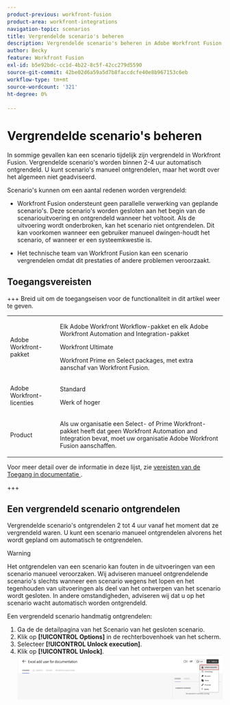```yaml
---
product-previous: workfront-fusion
product-area: workfront-integrations
navigation-topic: scenarios
title: Vergrendelde scenario's beheren
description: Vergrendelde scenario's beheren in Adobe Workfront Fusion
author: Becky
feature: Workfront Fusion
exl-id: b5e92bdc-cc1d-4b22-8c5f-42cc279d5590
source-git-commit: 42be02d6a59a5d7b8faccdcfe40e8b967153c6eb
workflow-type: tm+mt
source-wordcount: '321'
ht-degree: 0%

---
```


# Vergrendelde scenario&#39;s beheren

In sommige gevallen kan een scenario tijdelijk zijn vergrendeld in Workfront Fusion. Vergrendelde scenario&#39;s worden binnen 2-4 uur automatisch ontgrendeld. U kunt scenario&#39;s manueel ontgrendelen, maar het wordt over het algemeen niet geadviseerd.

Scenario&#39;s kunnen om een aantal redenen worden vergrendeld:

* Workfront Fusion ondersteunt geen parallelle verwerking van geplande scenario&#39;s. Deze scenario&#39;s worden gesloten aan het begin van de scenariouitvoering en ontgrendeld wanneer het voltooit. Als de uitvoering wordt onderbroken, kan het scenario niet ontgrendelen. Dit kan voorkomen wanneer een gebruiker manueel dwingen-houdt het scenario, of wanneer er een systeemkwestie is.

* Het technische team van Workfront Fusion kan een scenario vergrendelen omdat dit prestaties of andere problemen veroorzaakt.

## Toegangsvereisten

+++ Breid uit om de toegangseisen voor de functionaliteit in dit artikel weer te geven.

<table style="table-layout:auto">
 <col> 
 <col> 
 <tbody> 
  <tr> 
   <td role="rowheader">Adobe Workfront-pakket</td> 
   <td> <p>Elk Adobe Workfront Workflow-pakket en elk Adobe Workfront Automation and Integration-pakket</p><p>Workfront Ultimate</p><p>Workfront Prime en Select packages, met extra aanschaf van Workfront Fusion.</p> </td> 
  </tr> 
  <tr data-mc-conditions=""> 
   <td role="rowheader">Adobe Workfront-licenties</td> 
   <td> <p>Standard</p><p>Werk of hoger</p> </td> 
  </tr> 
  <tr> 
   <td role="rowheader">Product</td> 
   <td>
   <p>Als uw organisatie een Select- of Prime Workfront-pakket heeft dat geen Workfront Automation and Integration bevat, moet uw organisatie Adobe Workfront Fusion aanschaffen.</li></ul>
   </td> 
  </tr>
 </tbody> 
</table>

Voor meer detail over de informatie in deze lijst, zie [ vereisten van de Toegang in documentatie ](/help/workfront-fusion/references/licenses-and-roles/access-level-requirements-in-documentation.md).

+++

## Een vergrendeld scenario ontgrendelen

Vergrendelde scenario&#39;s ontgrendelen 2 tot 4 uur vanaf het moment dat ze vergrendeld waren. U kunt een scenario manueel ontgrendelen alvorens het wordt gepland om automatisch te ontgrendelen.

>[!WARNING]
>
>Het ontgrendelen van een scenario kan fouten in de uitvoeringen van een scenario manueel veroorzaken. Wij adviseren manueel ontgrendelende scenario&#39;s slechts wanneer een scenario wegens het lopen en het tegenhouden van uitvoeringen als deel van het ontwerpen van het scenario wordt gesloten. In andere omstandigheden, adviseren wij dat u op het scenario wacht automatisch worden ontgrendeld.


Een vergrendeld scenario handmatig ontgrendelen:

1. Ga de de detailpagina van het Scenario van het gesloten scenario.
1. Klik op **[!UICONTROL Options]** in de rechterbovenhoek van het scherm.
1. Selecteer **[!UICONTROL Unlock execution]**.
1. Klik op **[!UICONTROL Unlock]**.
   ![ Ontgrendelingsscenario ](assets/unlock-scenario.png)
